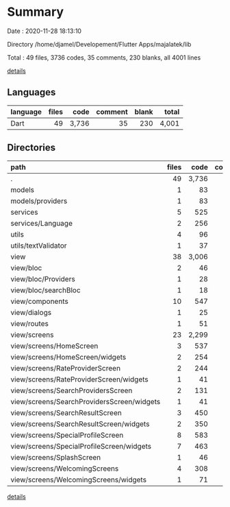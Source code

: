 # Summary

Date : 2020-11-28 18:13:10

Directory /home/djamel/Developement/Flutter Apps/majalatek/lib

Total : 49 files,  3736 codes, 35 comments, 230 blanks, all 4001 lines

[details](details.md)

## Languages
| language | files | code | comment | blank | total |
| :--- | ---: | ---: | ---: | ---: | ---: |
| Dart | 49 | 3,736 | 35 | 230 | 4,001 |

## Directories
| path | files | code | comment | blank | total |
| :--- | ---: | ---: | ---: | ---: | ---: |
| . | 49 | 3,736 | 35 | 230 | 4,001 |
| models | 1 | 83 | 0 | 5 | 88 |
| models/providers | 1 | 83 | 0 | 5 | 88 |
| services | 5 | 525 | 22 | 36 | 583 |
| services/Language | 2 | 256 | 0 | 5 | 261 |
| utils | 4 | 96 | 8 | 27 | 131 |
| utils/textValidator | 1 | 37 | 8 | 7 | 52 |
| view | 38 | 3,006 | 5 | 159 | 3,170 |
| view/bloc | 2 | 46 | 0 | 9 | 55 |
| view/bloc/Providers | 1 | 28 | 0 | 3 | 31 |
| view/bloc/searchBloc | 1 | 18 | 0 | 6 | 24 |
| view/components | 10 | 547 | 0 | 34 | 581 |
| view/dialogs | 1 | 25 | 0 | 2 | 27 |
| view/routes | 1 | 51 | 0 | 3 | 54 |
| view/screens | 23 | 2,299 | 0 | 98 | 2,397 |
| view/screens/HomeScreen | 3 | 537 | 0 | 18 | 555 |
| view/screens/HomeScreen/widgets | 2 | 254 | 0 | 8 | 262 |
| view/screens/RateProviderScreen | 2 | 244 | 0 | 9 | 253 |
| view/screens/RateProviderScreen/widgets | 1 | 41 | 0 | 4 | 45 |
| view/screens/SearchProvidersScreen | 2 | 131 | 0 | 8 | 139 |
| view/screens/SearchProvidersScreen/widgets | 1 | 41 | 0 | 4 | 45 |
| view/screens/SearchResultScreen | 3 | 450 | 0 | 17 | 467 |
| view/screens/SearchResultScreen/widgets | 2 | 350 | 0 | 14 | 364 |
| view/screens/SpecialProfileScreen | 8 | 583 | 0 | 28 | 611 |
| view/screens/SpecialProfileScreen/widgets | 7 | 463 | 0 | 24 | 487 |
| view/screens/SplashScreen | 1 | 46 | 0 | 7 | 53 |
| view/screens/WelcomingScreens | 4 | 308 | 0 | 11 | 319 |
| view/screens/WelcomingScreens/widgets | 1 | 71 | 0 | 2 | 73 |

[details](details.md)